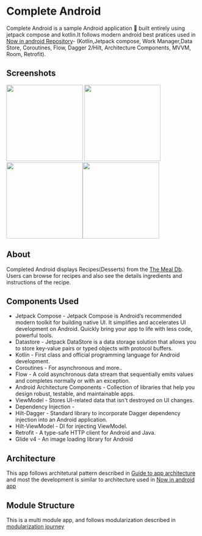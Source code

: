 # Complete Android #
Complete Android is a sample  Android application 📱  built entirely using jetpack compose and kotlin.It follows modern android best pratices used in [Now in android Repository](https://github.com/android/nowinandroid)- (Kotlin,Jetpack compose, Work Manager,Data Store, Coroutines, Flow, Dagger 2/Hilt, Architecture Components, MVVM, Room, Retrofit).

## Screenshots  ## 

<img src = "https://github.com/sundravels/CompleteAndroid/assets/92451715/07928e95-c247-4884-a684-09c97ead3dfb" width ="200" /> <img src = "https://github.com/sundravels/CompleteAndroid/assets/92451715/c1f2e8e6-996c-4451-8f86-497ac2c43efe" width ="200" /> <img src = "https://github.com/sundravels/CompleteAndroid/assets/92451715/fd2cf3ae-c165-4f11-9258-724078371def" width ="200" /><img src = "https://github.com/sundravels/CompleteAndroid/assets/92451715/33e441fb-dfc8-4b76-a132-f7f660ce8525" width ="200"/> 


##  About  ## 
Completed Android displays Recipes(Desserts) from the [The Meal Db](https://www.themealdb.com/api.php). Users can browse for recipes and also see the details ingredients and instructions of the recipe.

##  Components Used  ## 

- Jetpack Compose - Jetpack Compose is Android’s recommended modern toolkit for building native UI. It simplifies and accelerates UI development on Android. Quickly bring your app to life with less code, 
  powerful tools.
- Datastore - Jetpack DataStore is a data storage solution that allows you to store key-value pairs or typed objects with protocol buffers. 
- Kotlin - First class and official programming language for Android development.
- Coroutines - For asynchronous and more..
- Flow - A cold asynchronous data stream that sequentially emits values and completes normally or with an exception.
- Android Architecture Components - Collection of libraries that help you design robust, testable, and maintainable apps.
- ViewModel - Stores UI-related data that isn't destroyed on UI changes.
- Dependency Injection -
- Hilt-Dagger - Standard library to incorporate Dagger dependency injection into an Android application.
- Hilt-ViewModel - DI for injecting ViewModel.
- Retrofit - A type-safe HTTP client for Android and Java.
- Glide v4 - An image loading library for Android


## Architecture  ## 
This app follows architetural pattern described in [Guide to app architecture](https://developer.android.com/topic/architecture) and most the development is similar to architecture used in [Now in android app](https://github.com/android/nowinandroid)


 ##  Module Structure  ## 
This is a multi module app, and follows modularization described in [modularization journey](https://github.com/android/nowinandroid/blob/main/docs/ModularizationLearningJourney.md)

